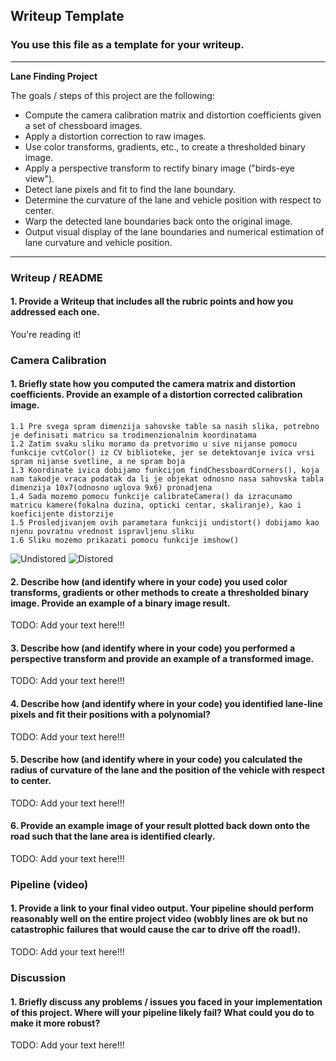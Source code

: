 ## Writeup Template

### You use this file as a template for your writeup.

---

**Lane Finding Project**

The goals / steps of this project are the following:

* Compute the camera calibration matrix and distortion coefficients given a set of chessboard images.
* Apply a distortion correction to raw images.
* Use color transforms, gradients, etc., to create a thresholded binary image.
* Apply a perspective transform to rectify binary image ("birds-eye view").
* Detect lane pixels and fit to find the lane boundary.
* Determine the curvature of the lane and vehicle position with respect to center.
* Warp the detected lane boundaries back onto the original image.
* Output visual display of the lane boundaries and numerical estimation of lane curvature and vehicle position.

[//]: # (Image References)

[image1]: ./examples/undistort_output.png "Undistorted"
[image2]: ./test_images/test1.jpg "Road Transformed"
[image3]: ./examples/binary_combo_example.jpg "Binary Example"
[image4]: ./examples/warped_straight_lines.jpg "Warp Example"
[image5]: ./examples/color_fit_lines.jpg "Fit Visual"
[image6]: ./examples/example_output.jpg "Output"
[video1]: ./project_video.mp4 "Video"

---

### Writeup / README

#### 1. Provide a Writeup that includes all the rubric points and how you addressed each one.

You're reading it!

### Camera Calibration
#### 1. Briefly state how you computed the camera matrix and distortion coefficients. Provide an example of a distortion corrected calibration image.

	1.1 Pre svega spram dimenzija sahovske table sa nasih slika, potrebno je definisati matricu sa trodimenzionalnim koordinatama
	1.2 Zatim svaku sliku moramo da pretvorimo u sive nijanse pomocu funkcije cvtColor() iz CV biblioteke, jer se detektovanje ivica vrsi spram nijanse svetline, a ne spram boja
	1.3 Koordinate ivica dobijamo funkcijom findChessboardCorners(), koja nam takodje vraca podatak da li je objekat odnosno nasa sahovska tabla dimenzija 10x7(odnosno uglova 9x6) pronadjena
	1.4 Sada mozemo pomocu funkcije calibrateCamera() da izracunamo matricu kamere(fokalna duzina, opticki centar, skaliranje), kao i koeficijente distorzije
	1.5 Prosledjivanjem ovih parametara funkciji undistort() dobijamo kao njenu povratnu vrednost ispravljenu sliku
	1.6 Sliku mozemo prikazati pomocu funkcije imshow()
	
![Undistored](https://github.com/user-attachments/assets/e4a825fe-65e7-4380-894d-1a650d398e28) 
![Distored](https://github.com/user-attachments/assets/509db27e-00d7-46c4-ad75-122ad0102c36)






#### 2. Describe how (and identify where in your code) you used color transforms, gradients or other methods to create a thresholded binary image.  Provide an example of a binary image result.

TODO: Add your text here!!!

#### 3. Describe how (and identify where in your code) you performed a perspective transform and provide an example of a transformed image.

TODO: Add your text here!!!

#### 4. Describe how (and identify where in your code) you identified lane-line pixels and fit their positions with a polynomial?

TODO: Add your text here!!!

#### 5. Describe how (and identify where in your code) you calculated the radius of curvature of the lane and the position of the vehicle with respect to center.

TODO: Add your text here!!!

#### 6. Provide an example image of your result plotted back down onto the road such that the lane area is identified clearly.

TODO: Add your text here!!!

### Pipeline (video)

#### 1. Provide a link to your final video output.  Your pipeline should perform reasonably well on the entire project video (wobbly lines are ok but no catastrophic failures that would cause the car to drive off the road!).

TODO: Add your text here!!!

### Discussion

#### 1. Briefly discuss any problems / issues you faced in your implementation of this project.  Where will your pipeline likely fail?  What could you do to make it more robust?

TODO: Add your text here!!!

